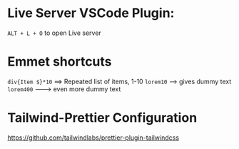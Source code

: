 # Live Server VSCode Plugin:
`ALT + L + O` to open Live server

# Emmet shortcuts
`div{Item $}*10` ==> Repeated list of items, 1-10
`lorem10` --> gives dummy text
`lorem400` ---> even more dummy text

# Tailwind-Prettier Configuration
https://github.com/tailwindlabs/prettier-plugin-tailwindcss